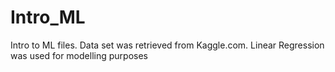 # Intro_ML
Intro to ML files. 
Data set was retrieved from Kaggle.com.
Linear Regression was used for modelling purposes
